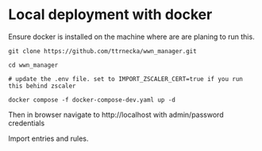 # Local deployment with docker

Ensure docker is installed on the machine where are are planing to run this.

```
git clone https://github.com/ttrnecka/wwn_manager.git

cd wwn_manager

# update the .env file. set to IMPORT_ZSCALER_CERT=true if you run this behind zscaler

docker compose -f docker-compose-dev.yaml up -d
```

Then in browser navigate to http://localhost with admin/password credentials

Import entries and rules.